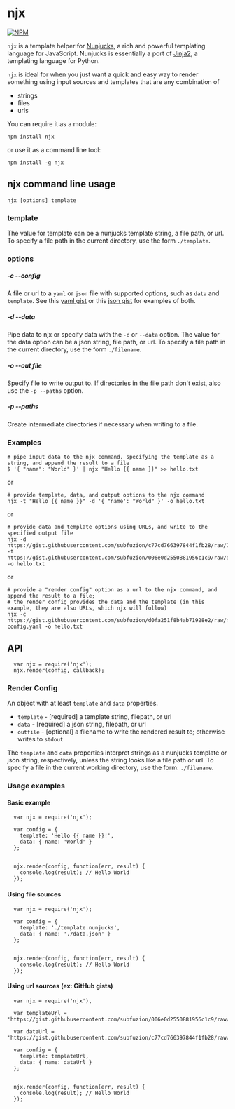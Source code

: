 # njx

[![NPM](https://nodei.co/npm/njx.png?compact=true)](https://nodei.co/npm/njx/)

`njx` is a template helper for [Nunjucks], a rich and powerful templating language for JavaScript. Nunjucks is essentially a port of [Jinja2], a templating language for Python.

`njx` is ideal for when you just want a quick and easy way to render something using input sources and templates that are any combination of

 * strings
 * files
 * urls

You can require it as a module:

    npm install njx

or use it as a command line tool:

    npm install -g njx


## njx command line usage

    njx [options] template
    
### template

The value for template can be a nunjucks template string, a file path, or url. To specify a file path in the current directory, use the form `./template`.

### options

##### -c --config

A file or url to a `yaml` or `json` file with supported options, such as `data` and `template`. See this [yaml gist](https://gist.githubusercontent.com/subfuzion/d0fa251f8b4ab71928e2/raw/fd33beb96524c94b395c63935c701e98f2e72b52/sample-config.yaml) or this [json gist](https://gist.githubusercontent.com/subfuzion/995b24788aa742a11a41/raw/ebfec847636705f7820d6e3647f51d86acd5f29e/sample-config.json) for examples of both.

##### -d --data

Pipe data to njx or specify data with the `-d` or `--data` option. The value for the data option can be a json string, file path, or url. To specify a file path in the current directory, use the form `./filename`.

##### -o --out file

Specify file to write output to. If directories in the file path don't exist, also use the `-p --paths` option.

##### -p --paths

Create intermediate directories if necessary when writing to a file.

### Examples

    # pipe input data to the njx command, specifying the template as a string, and append the result to a file
    $ '{ "name": "World" }' | njx "Hello {{ name }}" >> hello.txt
    
or

    # provide template, data, and output options to the njx command
    njx -t "Hello {{ name }}" -d '{ "name': "World" }' -o hello.txt

or

    # provide data and template options using URLs, and write to the specified output file
    njx -d https://gist.githubusercontent.com/subfuzion/c77cd766397844f1fb28/raw/7f9cb47fea08e957dcb775f92bf46/data.json -t https://gist.githubusercontent.com/subfuzion/006e0d2550881956c1c9/raw/d7732488b5a9bb63830f258c9571d3f849ba494b/hello.nunjucks -o hello.txt

or

    # provide a "render config" option as a url to the njx command, and append the result to a file;
    # the render config provides the data and the template (in this example, they are also URLs, which njx will follow)
    njx -c https://gist.githubusercontent.com/subfuzion/d0fa251f8b4ab71928e2/raw/fd33beb96524c94b395c63935c701e98f2e72b52/sample-config.yaml -o hello.txt
    

## API

```
  var njx = require('njx');
  njx.render(config, callback);
```

### Render Config

An object with at least `template` and `data` properties.

 * `template` - [required] a template string, filepath, or url
 * `data` - [required] a json string, filepath, or url
 * `outfile` - [optional] a filename to write the rendered result to; otherwise writes to `stdout`

The `template` and `data` properties interpret strings as a nunjucks template or json string, respectively, unless the string looks like a file path or url.  To specify a file in the current working directory, use the form: `./filename`.


### Usage examples

#### Basic example

```
  var njx = require('njx');

  var config = {
    template: 'Hello {{ name }}!',
    data: { name: 'World' }
  };


  njx.render(config, function(err, result) {
    console.log(result); // Hello World
  });
```

#### Using file sources
```
  var njx = require('njx');

  var config = {
    template: './template.nunjucks',
    data: { name: './data.json' }
  };


  njx.render(config, function(err, result) {
    console.log(result); // Hello World
  });
```

#### Using url sources (ex: GitHub gists)

```
  var njx = require('njx'),
  
  var templateUrl = 'https://gist.githubusercontent.com/subfuzion/006e0d2550881956c1c9/raw/d7732488b5a9bb63830f258c9571d3f849ba494b/hello.nunjucks';
  
  var dataUrl = 'https://gist.githubusercontent.com/subfuzion/c77cd766397844f1fb28/raw/7f9c526ae145e6fb47fea08e957dcb775f92bf46/data.json'

  var config = {
    template: templateUrl,
    data: { name: dataUrl }
  };


  njx.render(config, function(err, result) {
    console.log(result); // Hello World
  });
```


[Nunjucks]: https://mozilla.github.io/nunjucks/  "Nunjucks home page"
[Jinja2]:   http://jinja.pocoo.org/docs/dev/     "Jinja2 templating language for Python"
